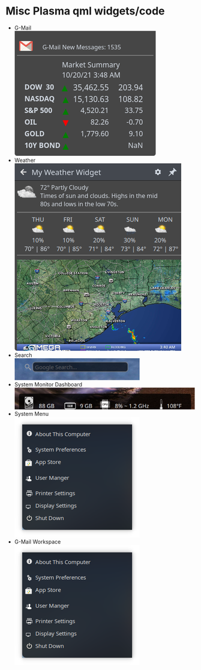 # Misc Plasma qml widgets/code

* G-Mail <br>
![G-Mail](email.png)
* Weather <br>
![Weather](weather.png)
* Search <br>
![Search](search.png)
* System Monitor Dashboard <br>
![System dashboard](dashboard.png)
* System Menu <br>
![System menu](system-menu.png)
* G-Mail Workspace <br>
![G-Mail Workspace](system-menu.png)
